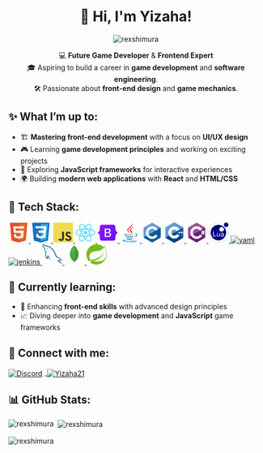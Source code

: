 <h1 align="center">👾 Hi, I'm Yizaha!</h1> <p align="center"> <img src="https://komarev.com/ghpvc/?username=rexshimura&label=Profile%20views&color=0e75b6&style=flat" alt="rexshimura" /> </p> <p align="center"> 💻 <strong>Future Game Developer</strong> & <strong>Frontend Expert</strong><br> 🎓 Aspiring to build a career in <strong>game development</strong> and <strong>software engineering</strong>.<br> 🛠️ Passionate about <strong>front-end design</strong> and <strong>game mechanics</strong>. </p> <h2>✨ What I’m up to:</h2> <ul> <li>🏗️ <strong>Mastering front-end development</strong> with a focus on <strong>UI/UX design</strong></li> <li>🎮 Learning <strong>game development principles</strong> and working on exciting projects</li> <li>🚀 Exploring <strong>JavaScript frameworks</strong> for interactive experiences</li> <li>🌍 Building <strong>modern web applications</strong> with <strong>React</strong> and <strong>HTML/CSS</strong></li> </ul> <h2>💼 Tech Stack:</h2> <p align="left"> <a href="https://www.w3.org/html/" target="_blank" rel="noreferrer"> <img src="https://raw.githubusercontent.com/devicons/devicon/master/icons/html5/html5-original.svg" alt="html5" width="40" height="40"/> </a> <a href="https://www.w3schools.com/css/" target="_blank" rel="noreferrer"> <img src="https://raw.githubusercontent.com/devicons/devicon/master/icons/css3/css3-original.svg" alt="css3" width="40" height="40"/> </a> <a href="https://developer.mozilla.org/en-US/docs/Web/JavaScript" target="_blank" rel="noreferrer"> <img src="https://raw.githubusercontent.com/devicons/devicon/master/icons/javascript/javascript-original.svg" alt="javascript" width="40" height="40"/> </a> <a href="https://reactjs.org/" target="_blank" rel="noreferrer"> <img src="https://raw.githubusercontent.com/devicons/devicon/master/icons/react/react-original.svg" alt="react" width="40" height="40"/> </a> <a href="https://getbootstrap.com" target="_blank" rel="noreferrer"> <img src="https://raw.githubusercontent.com/devicons/devicon/master/icons/bootstrap/bootstrap-original.svg" alt="bootstrap" width="40" height="40"/> </a> <a href="https://www.java.com" target="_blank" rel="noreferrer"> <img src="https://raw.githubusercontent.com/devicons/devicon/master/icons/java/java-original.svg" alt="java" width="40" height="40"/> </a> <a href="https://www.cprogramming.com/" target="_blank" rel="noreferrer"> <img src="https://raw.githubusercontent.com/devicons/devicon/master/icons/c/c-original.svg" alt="c" width="40" height="40"/> </a> <a href="https://isocpp.org/" target="_blank" rel="noreferrer"> <img src="https://raw.githubusercontent.com/devicons/devicon/master/icons/cplusplus/cplusplus-original.svg" alt="cplusplus" width="40" height="40"/> </a> <a href="https://learn.microsoft.com/en-us/dotnet/csharp/" target="_blank" rel="noreferrer"> <img src="https://raw.githubusercontent.com/devicons/devicon/master/icons/csharp/csharp-original.svg" alt="csharp" width="40" height="40"/> </a> <a href="https://www.lua.org/" target="_blank" rel="noreferrer"> <img src="https://raw.githubusercontent.com/devicons/devicon/master/icons/lua/lua-original.svg" alt="lua" width="40" height="40"/> </a> <a href="https://yaml.org/" target="_blank" rel="noreferrer"> <img src="https://www.vectorlogo.zone/logos/yaml/yaml-icon.svg" alt="yaml" width="40" height="40"/> </a> <a href="https://www.jenkins.io" target="_blank" rel="noreferrer"> <img src="https://www.vectorlogo.zone/logos/jenkins/jenkins-icon.svg" alt="jenkins" width="40" height="40"/> </a> <a href="https://www.mysql.com/" target="_blank" rel="noreferrer"> <img src="https://raw.githubusercontent.com/devicons/devicon/master/icons/mysql/mysql-original.svg" alt="mysql" width="40" height="40"/> </a> <a href="https://www.mongodb.com/" target="_blank" rel="noreferrer"> <img src="https://raw.githubusercontent.com/devicons/devicon/master/icons/mongodb/mongodb-original.svg" alt="mongodb" width="40" height="40"/> </a> <a href="https://spring.io/" target="_blank" rel="noreferrer"> <img src="https://raw.githubusercontent.com/devicons/devicon/master/icons/spring/spring-original.svg" alt="spring" width="40" height="40"/> </a> </p> <h2>🌱 Currently learning:</h2> <ul> <li>🎨 Enhancing <strong>front-end skills</strong> with advanced design principles</li> <li>📈 Diving deeper into <strong>game development</strong> and <strong>JavaScript</strong> game frameworks</li> </ul> <h2>🤝 Connect with me:</h2> <p align="left"> <a href="https://discord.gg/A9jgs4SvkD" target="_blank"> <img src="https://raw.githubusercontent.com/rahuldkjain/github-profile-readme-generator/master/src/images/icons/Social/discord.svg" alt="Discord" height="30" width="40" style="vertical-align: middle; margin-right: 5px;" /> </a> <a href="https://t.me/Yizaha21" target="_blank"> <img src="https://upload.wikimedia.org/wikipedia/commons/8/82/Telegram_logo.svg" alt="Yizaha21" height="30" width="40" style="vertical-align: middle;" /> </a> </p> <h2>📊 GitHub Stats:</h2> <p> <img align="left" src="https://github-readme-stats.vercel.app/api/top-langs?username=rexshimura&show_icons=true&locale=en&layout=compact" alt="rexshimura" /> </p> <p>&nbsp; <img align="center" src="https://github-readme-stats.vercel.app/api?username=rexshimura&show_icons=true&locale=en" alt="rexshimura" /> </p> <p> <img align="center" src="https://github-readme-streak-stats.herokuapp.com/?user=rexshimura&" alt="rexshimura" /> </p>
